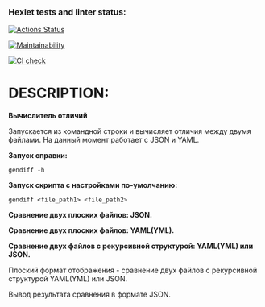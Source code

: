 ### Hexlet tests and linter status:
[![Actions Status](https://github.com/ButMaxim/python-project-50/actions/workflows/hexlet-check.yml/badge.svg)](https://github.com/ButMaxim/python-project-50/actions)

[![Maintainability](https://api.codeclimate.com/v1/badges/b308274020f24d5248b2/maintainability)](https://codeclimate.com/github/ButMaxim/python-project-50/maintainability)

[![CI check](https://github.com/ButMaxim/python-project-50/actions/workflows/pyci.yml/badge.svg)](https://github.com/ButMaxim/python-project-50/actions/workflows/pyci.yml)


# DESCRIPTION:

**Вычислитель отличий**

Запускается из командной строки и вычисляет отличия между двумя файлами. На данный момент работает с JSON и YAML.

**Запуск справки:**

`gendiff -h`

**Запуск скрипта c настройками по-умолчанию:**

`gendiff <file_path1> <file_path2>`

**Сравнение двух плоских файлов: JSON.**


**Сравнение двух плоских файлов: YAML(YML).**



**Сравнение двух файлов c рекурсивной структурой: YAML(YML) или JSON.**



Плоский формат отображения - cравнение двух файлов c рекурсивной структурой YAML(YML) или JSON.



Вывод результата сравнения в формате JSON.

